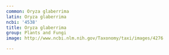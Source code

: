 ```yaml
---
common: Oryza glaberrima
latin: Oryza glaberrima
ncbi: '4538'
title: Oryza glaberrima
group: Plants and Fungi
image: http://www.ncbi.nlm.nih.gov/Taxonomy/taxi/images/4276

---
```

